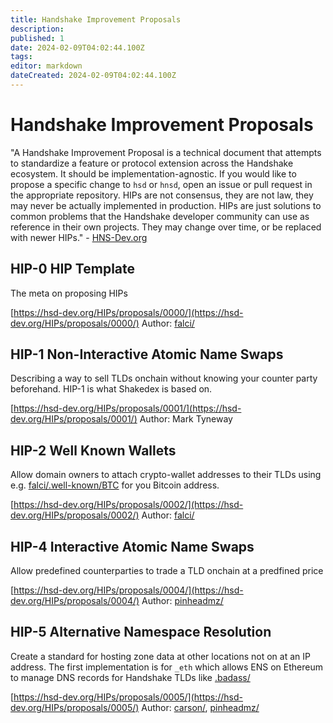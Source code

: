 ```yaml
---
title: Handshake Improvement Proposals
description: 
published: 1
date: 2024-02-09T04:02:44.100Z
tags: 
editor: markdown
dateCreated: 2024-02-09T04:02:44.100Z
---
```


# Handshake Improvement Proposals

"A Handshake Improvement Proposal is a technical document that attempts to standardize a feature or protocol extension across the Handshake ecosystem. It should be implementation-agnostic. If you would like to propose a specific change to `hsd` or `hnsd`, open an issue or pull request in the appropriate repository. HIPs are not consensus, they are not law, they may never be actually implemented in production. HIPs are just solutions to common problems that the Handshake developer community can use as reference in their own projects. They may change over time, or be replaced with newer HIPs." - [HNS-Dev.org](https://hsd-dev.org/HIPs/)


## HIP-0 HIP Template
The meta on proposing HIPs

[https://hsd-dev.org/HIPs/proposals/0000/](https://hsd-dev.org/HIPs/proposals/0000/)
Author: [falci/](http://falci)

## HIP-1 Non-Interactive Atomic Name Swaps
Describing a way to sell TLDs onchain without knowing your counter party beforehand. HIP-1 is what Shakedex is based on.


[https://hsd-dev.org/HIPs/proposals/0001/](https://hsd-dev.org/HIPs/proposals/0001/)
Author: Mark Tyneway

## HIP-2 Well Known Wallets
Allow domain owners to attach crypto-wallet addresses to their TLDs using e.g. [falci/.well-known/BTC](https://falci/.well-known/BTC) for you Bitcoin address.


[https://hsd-dev.org/HIPs/proposals/0002/](https://hsd-dev.org/HIPs/proposals/0002/)
Author: [falci/](http://falci)

## HIP-4 Interactive Atomic Name Swaps
Allow predefined counterparties to trade a TLD onchain at a predfined price


[https://hsd-dev.org/HIPs/proposals/0004/](https://hsd-dev.org/HIPs/proposals/0004/)
Author: [pinheadmz/](http://pinheadmz)

## HIP-5 Alternative Namespace Resolution
Create a standard for hosting zone data at other locations not on at an IP address. The first implementation is for `_eth` which allows ENS on Ethereum to manage DNS records for Handshake TLDs like [.badass/](https://medium.com/@ca98am79/introducing-badass-domains-4d90bd48108b)




[https://hsd-dev.org/HIPs/proposals/0005/](https://hsd-dev.org/HIPs/proposals/0005/)
Author: [carson/](http://carson), [pinheadmz/](http://pinheadmz)

